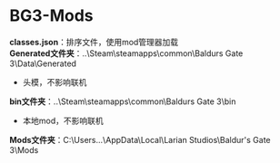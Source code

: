 # BG3-Mods
**classes.json**：排序文件，使用mod管理器加载 <br />
**Generated文件夹**：..\Steam\steamapps\common\Baldurs Gate 3\Data\Generated 
- 头模，不影响联机 <br />

**bin文件夹**：..\Steam\steamapps\common\Baldurs Gate 3\bin
- 本地mod，不影响联机 <br />

**Mods文件夹**：C:\Users\...\AppData\Local\Larian Studios\Baldur's Gate 3\Mods <br />
